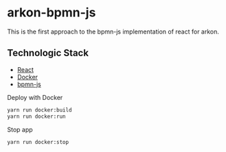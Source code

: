 # arkon-bpmn-js #

This is the first approach to the bpmn-js implementation of react for arkon.

## Technologic Stack ##

* [React](https://es.reactjs.org/)
* [Docker](https://docs.docker.com/)
* [bpmn-js](https://github.com/bpmn-io/bpmn-js)

Deploy with Docker

```bash
yarn run docker:build
yarn run docker:run
```

Stop app

```bash
yarn run docker:stop
```

